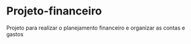 # Projeto-financeiro
Projeto para realizar o planejamento financeiro e organizar as contas e gastos
